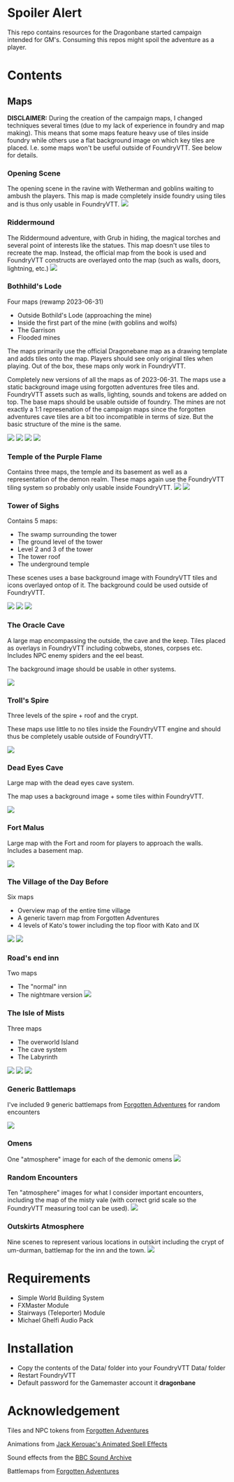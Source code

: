 # Spoiler Alert
This repo contains resources for the Dragonbane started campaign intended for GM's. Consuming this repos might spoil the adventure as a player.

# Contents


## Maps
**DISCLAIMER:** During the creation of the campaign maps, I changed techniques several times (due to my lack of experience in foundry and map making). This means that some maps feature heavy use of tiles inside foundry while others use a flat background image on which key tiles are placed. I.e. some maps won't be useful outside of FoundryVTT. See below for details.

### Opening Scene
The opening scene in the ravine with Wetherman and goblins waiting to ambush the players. This map is made completely inside foundry using tiles and is thus only usable in FoundryVTT.
![](screenshots/02-startscene.png)

### Riddermound
The Riddermound adventure, with Grub in hiding, the magical torches and several point of interests like the statues. This map doesn't use tiles to recreate the map. Instead, the official map from the book is used and FoundryVTT constructs are overlayed onto the map (such as walls, doors, lightning, etc.)
![](screenshots/03-riddermound.png)

### Bothhild's Lode
Four maps (rewamp 2023-06-31)
* Outside Bothild's Lode (approaching the mine)
* Inside the first part of the mine (with goblins and wolfs)
* The Garrison
* Flooded mines

The maps primarily use the official Dragonebane map as a drawing template and adds tiles onto the map. Players should see only original tiles when playing. Out of the box, these maps only work in FoundryVTT.

Completely new versions of all the maps as of 2023-06-31. The maps use a static background image using forgotten adventures free tiles and. FoundryVTT assets such as walls, lighting, sounds and tokens are added on top. The base maps should be usable outside of foundry. The mines are not exactly a 1:1 represenation of the campaign maps since the forgotten adventures cave tiles are a bit too incompatible in terms of size. But the basic structure of the mine is the same.

![](screenshots/04-bothild01.png)
![](screenshots/04-bothild02.png)
![](screenshots/04-bothild025.png)
![](screenshots/04-bothild03.png)

### Temple of the Purple Flame
Contains three maps, the temple and its basement as well as a representation of the demon realm. These maps again use the FoundryVTT tiling system so probably only usable inside FoundryVTT.
![](screenshots/05-temple01.png)
![](screenshots/05-temple02.png)

### Tower of Sighs
Contains 5 maps:
* The swamp surrounding the tower
* The ground level of the tower
* Level 2 and 3 of the tower
* The tower roof
* The underground temple

These scenes uses a base background image with FoundryVTT tiles and icons overlayed ontop of it. The background could be used outside of FoundryVTT.

![](screenshots/06-tower01.png)
![](screenshots/06-tower02.png)
![](screenshots/06-tower03.png)

### The Oracle Cave
A large map encompassing the outside, the cave and the keep. Tiles placed as overlays in FoundryVTT including cobwebs, stones, corpses etc. Includes NPC enemy spiders and the eel beast.

The background image should be usable in other systems.

![](screenshots/07-oracle.png)

### Troll's Spire
Three levels of the spire + roof and the crypt.

These maps use little to no tiles inside the FoundryVTT engine and should thus be completely usable outside of FoundryVTT.

![](screenshots/08-stower.png)

### Dead Eyes Cave
Large map with the dead eyes cave system.

The map uses a background image + some tiles within FoundryVTT.

![](screenshots/09-deadeye.png)

### Fort Malus
Large map with the Fort and room for players to approach the walls. Includes a basement map.

![](screenshots/10-aborg.png)

### The Village of the Day Before
Six maps
* Overview map of the entire time village
* A generic tavern map from Forgotten Adventures
* 4 levels of Kato's tower including the top floor with Kato and IX

![](screenshots/11-yvillage02.png)
![](screenshots/11-yvillage.png)

### Road's end inn
Two maps
* The "normal" inn
* The nightmare version
![](screenshots/12-haunted-inn.png)

### The Isle of Mists
Three maps
* The overworld Island
* The cave system
* The Labyrinth

![](screenshots/13-island01.png)
![](screenshots/13-island02.png)
![](screenshots/13-island03.png)

### Generic Battlemaps
I've included 9 generic battlemaps from [Forgotten Adventures](https://www.forgotten-adventures.net/battlemaps/) for random encounters

![](screenshots/battlemaps.png)

### Omens
One "atmosphere" image for each of the demonic omens
![](screenshots/omens.png)

### Random Encounters
Ten "atmosphere" images for what I consider important encounters, including the map of the misty vale (with correct grid scale so the FoundryVTT measuring tool can be used).
![](screenshots/travels.png)

### Outskirts Atmosphere
Nine scenes to represent various locations in outskirt including the crypt of um-durman, battlemap for the inn and the town.
![](screenshots/01-outskirts.png)


# Requirements
* Simple World Building System
* FXMaster Module
* Stairways (Teleporter) Module
* Michael Ghelfi Audio Pack

# Installation
* Copy the contents of the Data/ folder into your FoundryVTT Data/ folder
* Restart FoundryVTT
* Default password for the Gamemaster account it **dragonbane**

# Acknowledgement
Tiles and NPC tokens from [Forgotten Adventures](https://www.forgotten-adventures.net/)

Animations from [Jack Kerouac's Animated Spell Effects](https://gitlab.com/jackkerouac/animated-spell-effects)

Sound effects from the [BBC Sound Archive](https://sound-effects.bbcrewind.co.uk/)

Battlemaps from [Forgotten Adventures](https://www.forgotten-adventures.net/battlemaps/)
